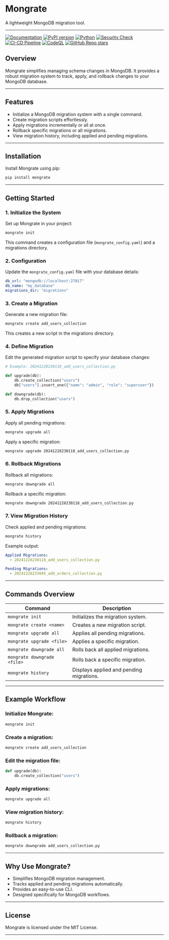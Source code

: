 # **Mongrate**
A lightweight MongoDB migration tool.

---
[![Documentation](https://readthedocs.org/projects/mongrate/badge/?version=latest)](https://readthedocs.org/projects/mongrate/badge/?version=latest)
[![PyPI version](https://badge.fury.io/py/mongrate.svg)](https://badge.fury.io/py/mongrate.svg)
[![Python](https://img.shields.io/pypi/pyversions/mongrate.svg)](https://pypi.org/project/mongrate/)
[![Security Check](https://github.com/Happy-Kumar-Sharma/mongo-migrate/actions/workflows/bandit.yml/badge.svg)](https://github.com/Happy-Kumar-Sharma/mongo-migrate/actions/workflows/bandit.yml/badge.svg)
[![CI-CD Pipeline](https://github.com/Happy-Kumar-Sharma/mongo-migrate/actions/workflows/cicd.yml/badge.svg)](https://github.com/Happy-Kumar-Sharma/mongo-migrate)
[![CodeQL](https://github.com/Happy-Kumar-Sharma/mongo-migrate/actions/workflows/github-code-scanning/codeql/badge.svg)](https://github.com/Happy-Kumar-Sharma/mongo-migrate)
[![GitHub Repo stars](https://img.shields.io/github/stars/Happy-Kumar-Sharma/mongo-migrate)](https://github.com/Happy-Kumar-Sharma/mongo-migrate)

## **Overview**
Mongrate simplifies managing schema changes in MongoDB. It provides a robust migration system to track, apply, and rollback changes to your MongoDB database.

---

## **Features**
- Initialize a MongoDB migration system with a single command.
- Create migration scripts effortlessly.
- Apply migrations incrementally or all at once.
- Rollback specific migrations or all migrations.
- View migration history, including applied and pending migrations.

---

## **Installation**

Install Mongrate using pip:

```bash
pip install mongrate
```

---

## **Getting Started**

### 1. Initialize the System
Set up Mongrate in your project:

```bash
mongrate init
```

This command creates a configuration file (`mongrate_config.yaml`) and a migrations directory.

### 2. Configuration
Update the `mongrate_config.yaml` file with your database details:

```yaml
db_url: "mongodb://localhost:27017"
db_name: "my_database"
migrations_dir: "migrations"
```

### 3. Create a Migration
Generate a new migration file:

```bash
mongrate create add_users_collection
```

This creates a new script in the migrations directory.

### 4. Define Migration
Edit the generated migration script to specify your database changes:

```python
# Example: 20241228230118_add_users_collection.py

def upgrade(db):
    db.create_collection("users")
    db["users"].insert_one({"name": "admin", "role": "superuser"})

def downgrade(db):
    db.drop_collection("users")
```

### 5. Apply Migrations
Apply all pending migrations:

```bash
mongrate upgrade all
```

Apply a specific migration:

```bash
mongrate upgrade 20241228230118_add_users_collection.py
```

### 6. Rollback Migrations
Rollback all migrations:

```bash
mongrate downgrade all
```

Rollback a specific migration:

```bash
mongrate downgrade 20241228230118_add_users_collection.py
```

### 7. View Migration History
Check applied and pending migrations:

```bash
mongrate history
```

Example output:

```yaml
Applied Migrations:
  - 20241228230118_add_users_collection.py

Pending Migrations:
  - 20241228233045_add_orders_collection.py
```

---

## **Commands Overview**

| Command                        | Description                           |
|--------------------------------|---------------------------------------|
| `mongrate init`                | Initializes the migration system.     |
| `mongrate create <name>`       | Creates a new migration script.       |
| `mongrate upgrade all`         | Applies all pending migrations.       |
| `mongrate upgrade <file>`      | Applies a specific migration.         |
| `mongrate downgrade all`       | Rolls back all applied migrations.    |
| `mongrate downgrade <file>`    | Rolls back a specific migration.      |
| `mongrate history`             | Displays applied and pending migrations. |

---

## **Example Workflow**

### Initialize Mongrate:

```bash
mongrate init
```

### Create a migration:

```bash
mongrate create add_users_collection
```

### Edit the migration file:

```python
def upgrade(db):
    db.create_collection("users")
```

### Apply migrations:

```bash
mongrate upgrade all
```

### View migration history:

```bash
mongrate history
```

### Rollback a migration:

```bash
mongrate downgrade add_users_collection.py
```

---

## **Why Use Mongrate?**
- Simplifies MongoDB migration management.
- Tracks applied and pending migrations automatically.
- Provides an easy-to-use CLI.
- Designed specifically for MongoDB workflows.

---

## **License**
Mongrate is licensed under the MIT License.

---
